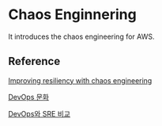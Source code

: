 # Chaos Enginnering

It introduces the chaos engineering for AWS.

## Reference

[Improving resiliency with chaos engineering](https://disaster-recovery.workshop.aws/en/intro/concepts/chaos-engineering.html)

[DevOps 문화](https://www.redhat.com/ko/topics/devops)

[DevOps와 SRE 비교](https://www.redhat.com/ko/topics/devops/what-is-sre)
